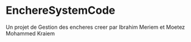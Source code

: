 # EnchereSystemCode
Un projet de Gestion des encheres creer par Ibrahim Meriem et Moetez Mohammed Kraiem
